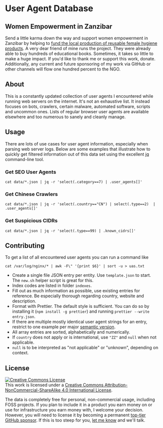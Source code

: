 # User Agent Database

## Women Empowerment in Zanzibar

Send a little karma down the way and support women empowerment in Zanzibar by
helping to [fund the local production of reusable female hygiene
products](https://www.gofundme.com/f/women-empowerment-in-zanzibar). A very
dear friend of mine runs the project. They were already able to buy hundreds of
educational books. Sometimes, it takes so little to make a huge impact. If
you'd like to thank me or support this work, donate. Additionally, any current
and future sponsoring of my work via GitHub or other channels will flow one
hundred percent to the NGO.

## About

This is a constantly updated collection of user agents I encountered while
running web servers on the internet. It's not an exhaustive list. It instead
focuses on bots, crawlers, certain malware, automated software, scripts and
uncommon ones. Lists of regular browser user agents are available elsewhere
and too numerous to sanely and cleanly manage.

## Usage

There are lots of use cases for user agent information, especially when parsing
web server logs. Below are some examples that illustrate how to quickly get
filtered information out of this data set using the excellent [jq][jq]
command-line tool.

### Get SEO User Agents
```
cat data/*.json | jq -r 'select(.category==7) | .user_agents[]'
```

### Get Chinese Crawlers
```
cat data/*.json | jq -r 'select(.country=="CN") | select(.type==2)  | .user_agents[]'
```

### Get Suspicious CIDRs
```
cat data/*.json | jq -r 'select(.type==99) | .known_cidrs[]'
```

## Contributing

To get a list of all encountered user agents you can run a command like
```
cat /var/log/nginx/* | awk -F\" '{print $6}' | sort -u > uas.txt
```
* Create a single file JSON entry per entity. Use `template.json` to start. The
  `new.sh` helper script is great for this.
* Index codes are listed in folder `indexes`.
* Fill out as much information as possible, use existing entries for reference.
  Be especially thorough regarding country, website and description.
* Format with Prettier. The default style is sufficient. You can do so by
  installing it (`npm install -g prettier`) and running `prettier --write
  entry.json`.
* If there are multiple mostly identical user agent strings for an entry,
  restrict to one example per major [semantic version][semver].
* All array entries are sorted, alphabetically and numerically.
* If `country` does not apply or is international, use `"ZZ"` and `null` when 
  not applicable.
* `null` is to be interpreted as "not applicable" or "unknown", depending on 
  context.

## License

<a rel="license" href="http://creativecommons.org/licenses/by-nc-sa/4.0/"><img alt="Creative Commons License" style="border-width:0" src="https://i.creativecommons.org/l/by-nc-sa/4.0/80x15.png" /></a><br />This work is licensed under a <a rel="license" href="http://creativecommons.org/licenses/by-nc-sa/4.0/">Creative Commons Attribution-NonCommercial-ShareAlike 4.0 International License</a>.

The data is completely free for personal, non-commercial usage, including FOSS 
projects. If you plan to include it in a product you earn money on or use for 
infrastructure you earn money with, I welcome your decision. However, you will 
need to license it by becoming a permanent [top-tier GitHub sponsor][sponsor]. 
If this is too steep for you, [let me know][email] and we'll talk.

[jq]: https://stedolan.github.io/jq/
[semver]: https://semver.org
[sponsor]: https://github.com/sponsors/herrbischoff
[email]: mailto:marcel@herrbischoff.com
